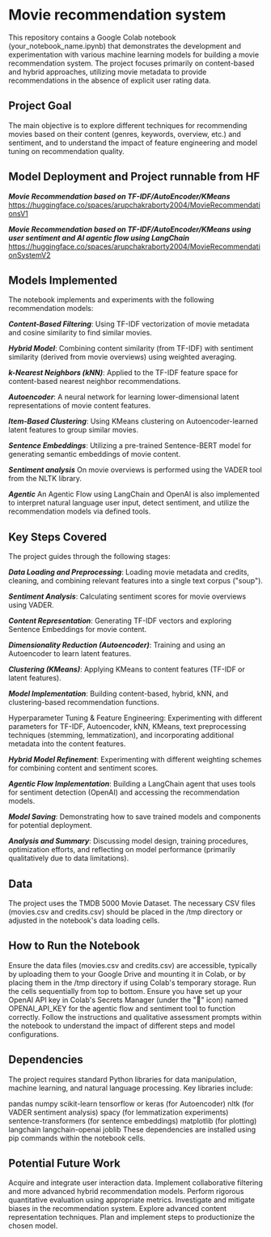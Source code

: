 <h1>Movie recommendation system</h1>

This repository contains a Google Colab notebook (your_notebook_name.ipynb) that demonstrates the development and experimentation with various machine learning models for building a movie recommendation system. The project focuses primarily on content-based and hybrid approaches, utilizing movie metadata to provide recommendations in the absence of explicit user rating data.

<h2>Project Goal</h2>
The main objective is to explore different techniques for recommending movies based on their content (genres, keywords, overview, etc.) and sentiment, and to understand the impact of feature engineering and model tuning on recommendation quality.

<h2>Model Deployment and Project runnable from HF</h2>

***Movie Recommendation based on TF-IDF/AutoEncoder/KMeans*** https://huggingface.co/spaces/arupchakraborty2004/MovieRecommendationsV1 

***Movie Recommendation based on TF-IDF/AutoEncoder/KMeans using user sentiment and AI agentic flow using LangChain*** https://huggingface.co/spaces/arupchakraborty2004/MovieRecommendationSystemV2

<h2>Models Implemented</h2>
The notebook implements and experiments with the following recommendation models:

***Content-Based Filtering***: Using TF-IDF vectorization of movie metadata and cosine similarity to find similar movies.

***Hybrid Model***: Combining content similarity (from TF-IDF) with sentiment similarity (derived from movie overviews) using weighted averaging.

***k-Nearest Neighbors (kNN)***: Applied to the TF-IDF feature space for content-based nearest neighbor recommendations.

***Autoencoder***: A neural network for learning lower-dimensional latent representations of movie content features.

***Item-Based Clustering***: Using KMeans clustering on Autoencoder-learned latent features to group similar movies.

***Sentence Embeddings***: Utilizing a pre-trained Sentence-BERT model for generating semantic embeddings of movie content.

***Sentiment analysis*** On movie overviews is performed using the VADER tool from the NLTK library.

***Agentic*** An Agentic Flow using LangChain and OpenAI is also implemented to interpret natural language user input, detect sentiment, and utilize the recommendation models via defined tools.


<h2>Key Steps Covered</h2>
The project guides through the following stages:

***Data Loading and Preprocessing***: Loading movie metadata and credits, cleaning, and combining relevant features into a single text corpus ("soup").

***Sentiment Analysis***: Calculating sentiment scores for movie overviews using VADER.

***Content Representation***: Generating TF-IDF vectors and exploring Sentence Embeddings for movie content.

***Dimensionality Reduction (Autoencoder)***: Training and using an Autoencoder to learn latent features.

***Clustering (KMeans)***: Applying KMeans to content features (TF-IDF or latent features).

***Model Implementation***: Building content-based, hybrid, kNN, and clustering-based recommendation functions.

Hyperparameter Tuning & Feature Engineering: Experimenting with different parameters for TF-IDF, Autoencoder, kNN, KMeans, text preprocessing techniques (stemming, lemmatization), and incorporating additional metadata into the content features.

***Hybrid Model Refinement***: Experimenting with different weighting schemes for combining content and sentiment scores.

***Agentic Flow Implementation***: Building a LangChain agent that uses tools for sentiment detection (OpenAI) and accessing the recommendation models.

***Model Saving***: Demonstrating how to save trained models and components for potential deployment.

***Analysis and Summary***: Discussing model design, training procedures, optimization efforts, and reflecting on model performance (primarily qualitatively due to data limitations).

<h2>Data</h2>
The project uses the TMDB 5000 Movie Dataset. The necessary CSV files (movies.csv and credits.csv) should be placed in the /tmp directory or adjusted in the notebook's data loading cells.

<h2>How to Run the Notebook</h2>
Ensure the data files (movies.csv and credits.csv) are accessible, typically by uploading them to your Google Drive and mounting it in Colab, or by placing them in the /tmp directory if using Colab's temporary storage.
Run the cells sequentially from top to bottom.
Ensure you have set up your OpenAI API key in Colab's Secrets Manager (under the "🔑" icon) named OPENAI_API_KEY for the agentic flow and sentiment tool to function correctly.
Follow the instructions and qualitative assessment prompts within the notebook to understand the impact of different steps and model configurations.

<h2>Dependencies</h2>
The project requires standard Python libraries for data manipulation, machine learning, and natural language processing. Key libraries include:

pandas
numpy
scikit-learn
tensorflow or keras (for Autoencoder)
nltk (for VADER sentiment analysis)
spacy (for lemmatization experiments)
sentence-transformers (for sentence embeddings)
matplotlib (for plotting)
langchain
langchain-openai
joblib
These dependencies are installed using pip commands within the notebook cells.

<h2>Potential Future Work</h2>
Acquire and integrate user interaction data.
Implement collaborative filtering and more advanced hybrid recommendation models.
Perform rigorous quantitative evaluation using appropriate metrics.
Investigate and mitigate biases in the recommendation system.
Explore advanced content representation techniques.
Plan and implement steps to productionize the chosen model.
